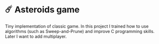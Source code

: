 # ☄️ Asteroids game

Tiny implementation of classic game. In this project I trained how to use algorithms (such as Sweep-and-Prune) and improve C programming skills.
</br>
Later I want to add multiplayer.